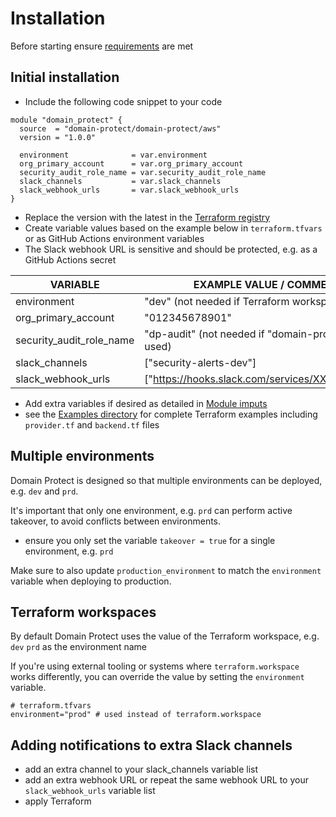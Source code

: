 # Installation

Before starting ensure [requirements](requirements.md) are met

## Initial installation

* Include the following code snippet to your code

```
module "domain_protect" {
  source  = "domain-protect/domain-protect/aws"
  version = "1.0.0"

  environment              = var.environment
  org_primary_account      = var.org_primary_account
  security_audit_role_name = var.security_audit_role_name
  slack_channels           = var.slack_channels
  slack_webhook_urls       = var.slack_webhook_urls
}
```
* Replace the version with the latest in the [Terraform registry](https://registry.terraform.io/modules/domain-protect/domain-protect/aws/latest)
* Create variable values based on the example below in `terraform.tfvars` or as GitHub Actions environment variables
* The Slack webhook URL is sensitive and should be protected, e.g. as a GitHub Actions secret

| VARIABLE                        | EXAMPLE VALUE / COMMENT                               |
| ------------------------------- | ------------------------------------------------------|
| environment                     | "dev" (not needed if Terraform workspace used)        |
| org_primary_account             | "012345678901"                                          |  
| security_audit_role_name        | "dp-audit" (not needed if "domain-protect-audit" used)|
| slack_channels                  | ["security-alerts-dev"]                               |
| slack_webhook_urls              | ["https://hooks.slack.com/services/XXX/XXX/XXX"]      | 

* Add extra variables if desired as detailed in [Module imputs](https://registry.terraform.io/modules/domain-protect/domain-protect/aws/latest?tab=inputs)
* see the [Examples directory](https://github.com/domain-protect/terraform-aws-domain-protect/tree/main/examples) for complete Terraform examples including `provider.tf` and `backend.tf` files 

## Multiple environments
Domain Protect is designed so that multiple environments can be deployed, e.g. `dev` and `prd`.

It's important that only one environment, e.g. `prd` can perform active takeover, to avoid conflicts between environments.

* ensure you only set the variable `takeover = true` for a single environment, e.g. `prd`

Make sure to also update `production_environment` to match the `environment` variable when deploying to production.

## Terraform workspaces

By default Domain Protect uses the value of the Terraform workspace, e.g. `dev` `prd` as the environment name

If you're using external tooling or systems where `terraform.workspace` works differently, you can override the value by setting the `environment` variable.

```hcl
# terraform.tfvars
environment="prod" # used instead of terraform.workspace
```

## Adding notifications to extra Slack channels

* add an extra channel to your slack_channels variable list
* add an extra webhook URL or repeat the same webhook URL to your `slack_webhook_urls` variable list
* apply Terraform
